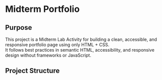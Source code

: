 # Midterm Portfolio

## Purpose
This project is a Midterm Lab Activity for building a clean, accessible, and responsive portfolio page using only HTML + CSS.  
It follows best practices in semantic HTML, accessibility, and responsive design without frameworks or JavaScript.

## Project Structure
